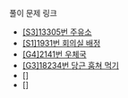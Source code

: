 풀이 문제 링크
- [[S3]13305번 주유소](https://www.acmicpc.net/problem/13305)
- [[S1]1931번 회의실 배정](https://www.acmicpc.net/problem/1931)
- [[G4]2141번 우체국](https://www.acmicpc.net/problem/2141)   
- [[G3]18234번 당근 훔쳐 먹기](https://www.acmicpc.net/problem/18234)
- [[]]()
- [[]]()
